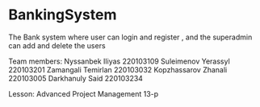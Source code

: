 # BankingSystem

The Bank system where user can login and register , and the superadmin can add and delete the users

Team members: Nyssanbek Iliyas 220103109 Suleimenov Yerassyl 220103201 Zamangali Temirlan 220103032 Kopzhassarov Zhanali 220103005 Darkhanuly Said 220103234

Lesson: Advanced Project Management 13-p